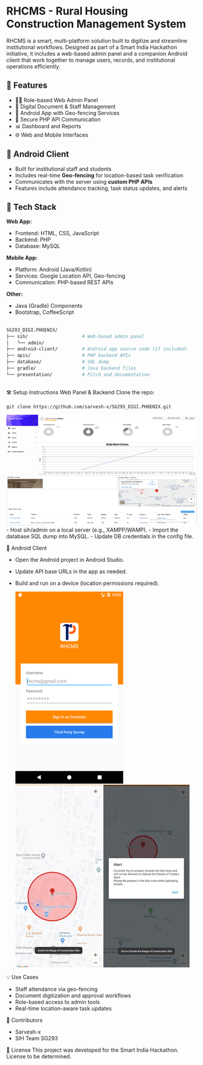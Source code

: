# RHCMS - Rural Housing Construction Management System

RHCMS is a smart, multi-platform solution built to digitize and streamline institutional workflows. Designed as part of a Smart India Hackathon initiative, it includes a web-based admin panel and a companion Android client that work together to manage users, records, and institutional operations efficiently.

## 🚀 Features

- 🧑‍💼 Role-based Web Admin Panel
- 📑 Digital Document & Staff Management
- 📍 Android App with Geo-fencing Services
- 🔐 Secure PHP API Communication
- 📊 Dashboard and Reports
- 🌐 Web and Mobile Interfaces

## 📲 Android Client

- Built for institutional staff and students
- Includes real-time **Geo-fencing** for location-based task verification
- Communicates with the server using **custom PHP APIs**
- Features include attendance tracking, task status updates, and alerts

## 🧩 Tech Stack

**Web App:**
- Frontend: HTML, CSS, JavaScript
- Backend: PHP
- Database: MySQL

**Mobile App:**
- Platform: Android (Java/Kotlin)
- Services: Google Location API, Geo-fencing
- Communication: PHP-based REST APIs

**Other:**
- Java (Gradle) Components
- Bootstrap, CoffeeScript

##

```bash
SG293_DIGI.PHOENIX/
├── sih/                    # Web-based admin panel
│   └── admin/
├── android-client/         # Android app source code (if included)
├── apis/                   # PHP backend APIs
├── database/               # SQL dump
├── gradle/                 # Java backend files
└── presentation/           # Pitch and documentation
```

##
🛠️ Setup Instructions
  Web Panel & Backend
  Clone the repo:

`git clone https://github.com/sarvesh-x/SG293_DIGI.PHOENIX.git`

<img src="https://github.com/sarvesh-x/SG293_DIGI.PHOENIX/blob/f0b088ab142520a681049bee09c072d1fbf1a1b9/Picture4.png">
- Host sih/admin on a local server (e.g., XAMPP/WAMP).
- Import the database SQL dump into MySQL.
- Update DB credentials in the config file.

📱  Android Client
- Open the Android project in Android Studio.
- Update API base URLs in the app as needed.
- Build and run on a device (location permissions required).
  
  <img src="https://github.com/sarvesh-x/SG293_DIGI.PHOENIX/blob/f4aa7e49fc69042fd48a3f932b1ef67fda2f016b/Picture1.png">
  <img src="https://github.com/sarvesh-x/SG293_DIGI.PHOENIX/blob/f4aa7e49fc69042fd48a3f932b1ef67fda2f016b/Picture2.jpg">
  <img src="https://github.com/sarvesh-x/SG293_DIGI.PHOENIX/blob/f4aa7e49fc69042fd48a3f932b1ef67fda2f016b/Picture3.jpg">

💡 Use Cases
- Staff attendance via geo-fencing
- Document digitization and approval workflows
- Role-based access to admin tools
- Real-time location-aware task updates

👥 Contributors
- Sarvesh-x
- SIH Team SG293

📄 License
This project was developed for the Smart India Hackathon. License to be determined.
